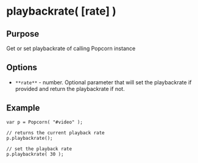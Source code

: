 # playbackrate( \[rate\] ) #

## Purpose ##

Get or set playbackrate of calling Popcorn instance

## Options ##

* `**rate**` - number. Optional parameter that will set the playbackrate if provided and return the playbackrate if not.

## Example ##

    var p = Popcorn( "#video" );

    // returns the current playback rate
    p.playbackrate();

    // set the playback rate
    p.playbackrate( 30 );

